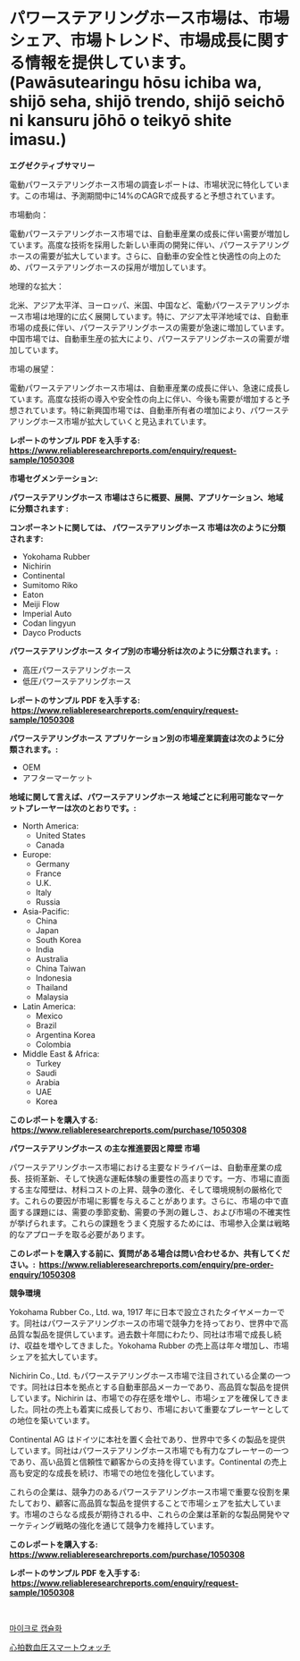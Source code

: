 <p><h1>パワーステアリングホース市場は、市場シェア、市場トレンド、市場成長に関する情報を提供しています。 (Pawāsutearingu hōsu ichiba wa, shijō seha, shijō trendo, shijō seichō ni kansuru jōhō o teikyō shite imasu.)</h1></p><p><strong>エグゼクティブサマリー</strong></p>
<p><p>電動パワーステアリングホース市場の調査レポートは、市場状況に特化しています。この市場は、予測期間中に14%のCAGRで成長すると予想されています。</p><p>市場動向：</p><p>電動パワーステアリングホース市場では、自動車産業の成長に伴い需要が増加しています。高度な技術を採用した新しい車両の開発に伴い、パワーステアリングホースの需要が拡大しています。さらに、自動車の安全性と快適性の向上のため、パワーステアリングホースの採用が増加しています。</p><p>地理的な拡大：</p><p>北米、アジア太平洋、ヨーロッパ、米国、中国など、電動パワーステアリングホース市場は地理的に広く展開しています。特に、アジア太平洋地域では、自動車市場の成長に伴い、パワーステアリングホースの需要が急速に増加しています。中国市場では、自動車生産の拡大により、パワーステアリングホースの需要が増加しています。</p><p>市場の展望：</p><p>電動パワーステアリングホース市場は、自動車産業の成長に伴い、急速に成長しています。高度な技術の導入や安全性の向上に伴い、今後も需要が増加すると予想されています。特に新興国市場では、自動車所有者の増加により、パワーステアリングホース市場が拡大していくと見込まれています。</p></p>
<p><strong>レポートのサンプル PDF を入手する: <a href="https://www.reliableresearchreports.com/enquiry/request-sample/1050308">https://www.reliableresearchreports.com/enquiry/request-sample/1050308</a></strong></p>
<p><strong>市場セグメンテーション:</strong></p>
<p><strong> パワーステアリングホース 市場はさらに概要、展開、アプリケーション、地域に分類されます :</strong></p>
<p><strong>コンポーネントに関しては、 パワーステアリングホース 市場は次のように分類されます: &nbsp;</strong></p>
<p><ul><li>Yokohama Rubber</li><li>Nichirin</li><li>Continental</li><li>Sumitomo Riko</li><li>Eaton</li><li>Meiji Flow</li><li>Imperial Auto</li><li>Codan lingyun</li><li>Dayco Products</li></ul></p>
<p><strong> パワーステアリングホース タイプ別の市場分析は次のように分類されます。:</strong></p>
<p><ul><li>高圧パワーステアリングホース</li><li>低圧パワーステアリングホース</li></ul></p>
<p><strong>レポートのサンプル PDF を入手する: &nbsp;<a href="https://www.reliableresearchreports.com/enquiry/request-sample/1050308">https://www.reliableresearchreports.com/enquiry/request-sample/1050308</a></strong></p>
<p><strong> パワーステアリングホース アプリケーション別の市場産業調査は次のように分類されます。:</strong></p>
<p><ul><li>OEM</li><li>アフターマーケット</li></ul></p>
<p><strong>地域に関して言えば、パワーステアリングホース 地域ごとに利用可能なマーケットプレーヤーは次のとおりです。:</strong></p>
<p><ul>
    <li>
        North America:
        <ul>
            <li>United States</li>
            <li>Canada</li>
        </ul>
    </li>
    <li>
        Europe:
        <ul>
            <li>Germany</li>
            <li>France</li>
            <li>U.K.</li>
            <li>Italy</li>
            <li>Russia</li>
        </ul>
    </li>
    <li>
        Asia-Pacific:
        <ul>
            <li>China</li>
            <li>Japan</li>
            <li>South Korea</li>
            <li>India</li>
            <li>Australia</li>
            <li>China Taiwan</li>
            <li>Indonesia</li>
            <li>Thailand</li>
            <li>Malaysia</li>
        </ul>
    </li>
    <li>
        Latin America:
        <ul>
            <li>Mexico</li>
            <li>Brazil</li>
            <li>Argentina Korea</li>
            <li>Colombia</li>
        </ul>
    </li>
    <li>
        Middle East & Africa:
        <ul>
            <li>Turkey</li>
            <li>Saudi</li>
            <li>Arabia</li>
            <li>UAE</li>
            <li>Korea</li>
        </ul>
    </li>
    </ul></p>
<p><strong>このレポートを購入する: &nbsp;<a href="https://www.reliableresearchreports.com/purchase/1050308">https://www.reliableresearchreports.com/purchase/1050308</a></strong></p>
<p><strong>パワーステアリングホース の主な推進要因と障壁 市場</strong></p>
<p><p>パワーステアリングホース市場における主要なドライバーは、自動車産業の成長、技術革新、そして快適な運転体験の重要性の高まりです。一方、市場に直面する主な障壁は、材料コストの上昇、競争の激化、そして環境規制の厳格化です。これらの要因が市場に影響を与えることがあります。さらに、市場の中で直面する課題には、需要の季節変動、需要の予測の難しさ、および市場の不確実性が挙げられます。これらの課題をうまく克服するためには、市場参入企業は戦略的なアプローチを取る必要があります。</p></p>
<p><strong>このレポートを購入する前に、質問がある場合は問い合わせるか、共有してください。:&nbsp; <a href="https://www.reliableresearchreports.com/enquiry/pre-order-enquiry/1050308">https://www.reliableresearchreports.com/enquiry/pre-order-enquiry/1050308</a></strong></p>
<p><strong>競争環境</strong></p>
<p><p>Yokohama Rubber Co., Ltd. wa, 1917 年に日本で設立されたタイヤメーカーです。同社はパワーステアリングホースの市場で競争力を持っており、世界中で高品質な製品を提供しています。過去数十年間にわたり、同社は市場で成長し続け、収益を増やしてきました。Yokohama Rubber の売上高は年々増加し、市場シェアを拡大しています。</p><p>Nichirin Co., Ltd. もパワーステアリングホース市場で注目されている企業の一つです。同社は日本を拠点とする自動車部品メーカーであり、高品質な製品を提供しています。Nichirin は、市場での存在感を増やし、市場シェアを確保してきました。同社の売上も着実に成長しており、市場において重要なプレーヤーとしての地位を築いています。</p><p>Continental AG はドイツに本社を置く会社であり、世界中で多くの製品を提供しています。同社はパワーステアリングホース市場でも有力なプレーヤーの一つであり、高い品質と信頼性で顧客からの支持を得ています。Continental の売上高も安定的な成長を続け、市場での地位を強化しています。</p><p>これらの企業は、競争力のあるパワーステアリングホース市場で重要な役割を果たしており、顧客に高品質な製品を提供することで市場シェアを拡大しています。市場のさらなる成長が期待される中、これらの企業は革新的な製品開発やマーケティング戦略の強化を通じて競争力を維持しています。</p></p>
<p><strong>このレポートを購入する: &nbsp; <a href="https://www.reliableresearchreports.com/purchase/1050308">https://www.reliableresearchreports.com/purchase/1050308</a></strong></p>
<p><strong>レポートのサンプル PDF を入手する: &nbsp;<a href="https://www.reliableresearchreports.com/enquiry/request-sample/1050308">https://www.reliableresearchreports.com/enquiry/request-sample/1050308</a></strong><strong></strong></p>
<p>&nbsp;</p>
<p><p><a href="https://medium.com/@genius6587678/%EB%AF%B8%EC%84%B8-%EC%BA%A1%EC%8A%90%ED%99%94-%EC%8B%9C%EC%9E%A5-%EC%8B%9C%EC%9E%A5-%EC%A0%90%EC%9C%A0%EC%9C%A8-%EC%8B%9C%EC%9E%A5-%ED%8A%B8%EB%A0%8C%EB%93%9C-%EB%B0%8F-%EB%AF%B8%EB%9E%98-%EC%84%B1%EC%9E%A5-%ED%83%90%EC%83%89-8e0e87dcfb2d">마이크로 캡슐화</a></p><p><a href="https://medium.com/@josephmiller1959/%E5%BF%83%E6%8B%8D%E5%8B%95%E6%95%B0%E8%84%88%E5%9C%A7%E3%82%B9%E3%83%9E%E3%83%BC%E3%83%88%E3%82%A6%E3%82%A9%E3%83%83%E3%83%81%E5%B8%82%E5%A0%B4%E8%A6%8F%E6%A8%A1%E3%81%AF-%E4%B8%96%E7%95%8C%E7%94%A3%E6%A5%AD%E3%81%AE%E3%83%99%E3%82%B9%E3%83%88%E3%83%9E%E3%83%BC%E3%82%B1%E3%83%86%E3%82%A3%E3%83%B3%E3%82%B0%E3%83%81%E3%83%A3%E3%83%8D%E3%83%AB%E3%82%92%E6%98%8E%E3%82%89%E3%81%8B%E3%81%AB%E3%81%97%E3%81%BE%E3%81%99-323b2bc58dd9">心拍数血圧スマートウォッチ</a></p></p>